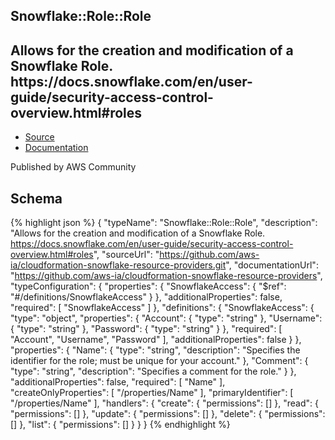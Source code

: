 
## Snowflake::Role::Role

## Allows for the creation and modification of a Snowflake Role. https:&#x2F;&#x2F;docs.snowflake.com&#x2F;en&#x2F;user-guide&#x2F;security-access-control-overview.html#roles

- [Source](https:&#x2F;&#x2F;github.com&#x2F;aws-ia&#x2F;cloudformation-snowflake-resource-providers.git) 
- [Documentation]()

Published by AWS Community

## Schema
{% highlight json %}
{
    "typeName": "Snowflake::Role::Role",
    "description": "Allows for the creation and modification of a Snowflake Role. https://docs.snowflake.com/en/user-guide/security-access-control-overview.html#roles",
    "sourceUrl": "https://github.com/aws-ia/cloudformation-snowflake-resource-providers.git",
    "documentationUrl": "https://github.com/aws-ia/cloudformation-snowflake-resource-providers",
    "typeConfiguration": {
        "properties": {
            "SnowflakeAccess": {
                "$ref": "#/definitions/SnowflakeAccess"
            }
        },
        "additionalProperties": false,
        "required": [
            "SnowflakeAccess"
        ]
    },
    "definitions": {
        "SnowflakeAccess": {
            "type": "object",
            "properties": {
                "Account": {
                    "type": "string"
                },
                "Username": {
                    "type": "string"
                },
                "Password": {
                    "type": "string"
                }
            },
            "required": [
                "Account",
                "Username",
                "Password"
            ],
            "additionalProperties": false
        }
    },
    "properties": {
        "Name": {
            "type": "string",
            "description": "Specifies the identifier for the role; must be unique for your account."
        },
        "Comment": {
            "type": "string",
            "description": "Specifies a comment for the role."
        }
    },
    "additionalProperties": false,
    "required": [
        "Name"
    ],
    "createOnlyProperties": [
        "/properties/Name"
    ],
    "primaryIdentifier": [
        "/properties/Name"
    ],
    "handlers": {
        "create": {
            "permissions": []
        },
        "read": {
            "permissions": []
        },
        "update": {
            "permissions": []
        },
        "delete": {
            "permissions": []
        },
        "list": {
            "permissions": []
        }
    }
}
{% endhighlight %}
